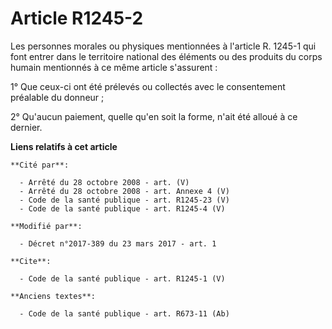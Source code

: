 # Article R1245-2

Les personnes morales ou physiques mentionnées à l'article R. 1245-1 qui font entrer dans le territoire national des éléments
ou des produits du corps humain mentionnés à ce même article s'assurent : 

1° Que ceux-ci ont été prélevés ou collectés avec le consentement préalable du donneur ; 

2° Qu'aucun paiement, quelle qu'en soit la forme, n'ait été alloué à ce dernier.

**Liens relatifs à cet article**

	**Cité par**:

	  - Arrêté du 28 octobre 2008 - art. (V)
	  - Arrêté du 28 octobre 2008 - art. Annexe 4 (V)
	  - Code de la santé publique - art. R1245-23 (V)
	  - Code de la santé publique - art. R1245-4 (V)

	**Modifié par**:

	  - Décret n°2017-389 du 23 mars 2017 - art. 1

	**Cite**:

	  - Code de la santé publique - art. R1245-1 (V)

	**Anciens textes**:

	  - Code de la santé publique - art. R673-11 (Ab)
